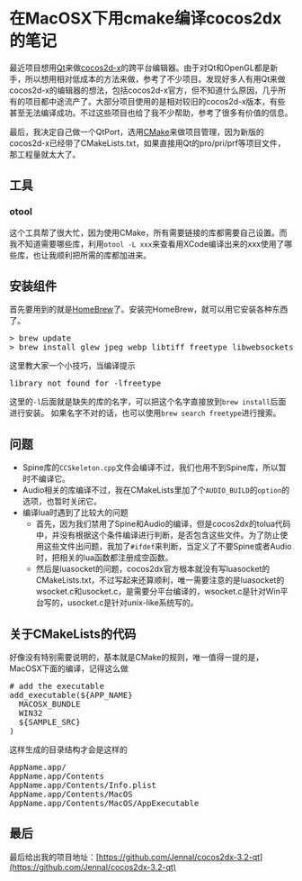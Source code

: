 # 在MacOSX下用cmake编译cocos2dx的笔记

最近项目想用[Qt](http://qt-project.org/)来做[cocos2d-x](http://cocos2d-x.org)的跨平台编辑器。由于对Qt和OpenGL都是新手，所以想用相对低成本的方法来做，参考了不少项目。发现好多人有用Qt来做cocos2d-x的编辑器的想法，包括cocos2d-x官方，但不知道什么原因，几乎所有的项目都中途流产了。大部分项目使用的是相对较旧的cocos2d-x版本，有些甚至无法编译成功。不过这些项目也给了我不少帮助，参考了很多有价值的信息。

最后，我决定自己做一个QtPort，选用[CMake](http://www.cmake.org/)来做项目管理，因为新版的cocos2d-x已经带了CMakeLists.txt，如果直接用Qt的pro/pri/prf等项目文件，那工程量就太大了。

## 工具

### otool

这个工具帮了很大忙，因为使用CMake，所有需要链接的库都需要自己设置。而我不知道需要哪些库，利用`otool -L xxx`来查看用XCode编译出来的xxx使用了哪些库，也让我顺利把所需的库都加进来。

## 安装组件

首先要用到的就是[HomeBrew](http://brew.sh/)了。安装完HomeBrew，就可以用它安装各种东西了。

<pre class="bash">
> brew update
> brew install glew jpeg webp libtiff freetype libwebsockets glew
</pre>

这里教大家一个小技巧，当编译提示

<pre class="bash">
library not found for -lfreetype
</pre>

这里的`-l`后面就是缺失的库的名字，可以把这个名字直接放到`brew install`后面进行安装。
如果名字不对的话，也可以使用`brew search freetype`进行搜索。

## 问题

- Spine库的`CCSkeleton.cpp`文件会编译不过，我们也用不到Spine库，所以暂时不编译它。
- Audio相关的库编译不过，我在CMakeLists里加了个`AUDIO_BUILD`的`option`的选项，也暂时关闭它。
- 编译lua时遇到了比较大的问题
	- 首先，因为我们禁用了Spine和Audio的编译，但是cocos2dx的tolua代码中，并没有根据这个条件编译进行判断，是否包含这些文件。为了防止使用这些文件出问题，我加了`#ifdef`来判断，当定义了不要Spine或者Audio时，把相关的lua函数都注册成空函数。
	- 然后是luasocket的问题，cocos2dx官方根本就没有写luasocket的CMakeLists.txt，不过写起来还算顺利，唯一需要注意的是luasocket的wsocket.c和usocket.c，是需要分平台编译的，wsocket.c是针对Win平台写的，usocket.c是针对unix-like系统写的。

## 关于CMakeLists的代码

好像没有特别需要说明的，基本就是CMake的规则，唯一值得一提的是，MacOSX下面的编译，记得这么做

<pre class="bash">
# add the executable
add_executable(${APP_NAME}
  MACOSX_BUNDLE
  WIN32
  ${SAMPLE_SRC}
)
</pre>

这样生成的目录结构才会是这样的

<pre class="bash">
AppName.app/
AppName.app/Contents
AppName.app/Contents/Info.plist
AppName.app/Contents/MacOS
AppName.app/Contents/MacOS/AppExecutable
</pre>

## 最后

最后给出我的项目地址：[https://github.com/Jennal/cocos2dx-3.2-qt](https://github.com/Jennal/cocos2dx-3.2-qt)